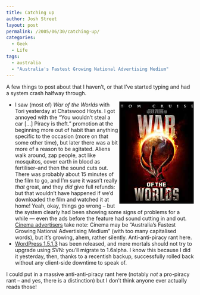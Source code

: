 ```yaml
---
title: Catching up
author: Josh Street
layout: post
permalink: /2005/06/30/catching-up/
categories:
  - Geek
  - Life
tags:
  - australia
  - "Australia's Fastest Growing National Advertising Medium"
---
```

A few things to post about that I haven&#8217;t, or that I&#8217;ve started typing and had a system crash halfway through.

*   <img src="/blog/wp-content/2005/06/waroftheworlds.jpg" alt="War of the Worlds poster" style="float:right" />I saw (most of) *War of the Worlds* with Tori yesterday at Chatswood Hoyts. I got annoyed with the &#8220;You wouldn&#8217;t steal a car [...] Piracy is theft.&#8221; promotion at the beginning more out of habit than anything specific to the occasion (more on that some other time), but later there was a bit more of a reason to be agitated. Aliens walk around, zap people, act like mosquitos, cover earth in blood as fertiliser&#8211;and then the sound cuts out. There was probably about 15 minutes of the film to go, and I&#8217;m sure it wasn&#8217;t really *that* great, and they *did* give full refunds: but that wouldn&#8217;t have happened if we&#8217;d downloaded the film and watched it at home! Yeah, okay, things go wrong &#8211; but the system clearly had been showing some signs of problems for a while &#8212; even the ads before the feature had sound cutting in and out. [Cinema advertisers][1] take note: Cinema may be &#8220;Australia&#8217;s Fastest Growing National Advertising Medium&#8221; (with too many capitalised words), but it&#8217;s growing, ahem, rather silently. Anti-anti-piracy rant here.
*   [WordPress 1.5.1.3][2] has been released, and mere mortals should not try to upgrade using SVN: you&#8217;ll migrate to 1.6alpha. I know this because I did it yesterday, then, thanks to a recentish backup, successfully rolled back without any client-side downtime to speak of.

I could put in a massive anti-anti-piracy rant here (notably *not* a pro-piracy rant &#8211; and yes, there is a distinction) but I don&#8217;t think anyone ever actually reads those!

 [1]: http://www.valmorgan.com.au/
 [2]: http://wordpress.org/development/2005/06/wordpress-1513/